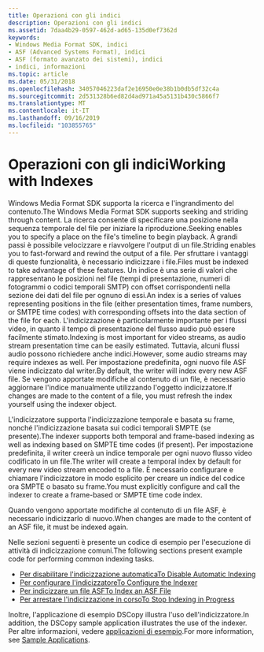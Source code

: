 ```yaml
---
title: Operazioni con gli indici
description: Operazioni con gli indici
ms.assetid: 7daa4b29-0597-462d-ad65-135d0ef7362d
keywords:
- Windows Media Format SDK, indici
- ASF (Advanced Systems Format), indici
- ASF (formato avanzato dei sistemi), indici
- indici, informazioni
ms.topic: article
ms.date: 05/31/2018
ms.openlocfilehash: 34057046223daf2e16950e0e38b1b0db5df32c4a
ms.sourcegitcommit: 2d531328b6ed82d4ad971a45a5131b430c5866f7
ms.translationtype: MT
ms.contentlocale: it-IT
ms.lasthandoff: 09/16/2019
ms.locfileid: "103855765"
---
```

# <a name="working-with-indexes"></a><span data-ttu-id="484a2-107">Operazioni con gli indici</span><span class="sxs-lookup"><span data-stu-id="484a2-107">Working with Indexes</span></span>

<span data-ttu-id="484a2-108">Windows Media Format SDK supporta la ricerca e l'ingrandimento del contenuto.</span><span class="sxs-lookup"><span data-stu-id="484a2-108">The Windows Media Format SDK supports seeking and striding through content.</span></span> <span data-ttu-id="484a2-109">La ricerca consente di specificare una posizione nella sequenza temporale del file per iniziare la riproduzione.</span><span class="sxs-lookup"><span data-stu-id="484a2-109">Seeking enables you to specify a place on the file's timeline to begin playback.</span></span> <span data-ttu-id="484a2-110">A grandi passi è possibile velocizzare e riavvolgere l'output di un file.</span><span class="sxs-lookup"><span data-stu-id="484a2-110">Striding enables you to fast-forward and rewind the output of a file.</span></span> <span data-ttu-id="484a2-111">Per sfruttare i vantaggi di queste funzionalità, è necessario indicizzare i file.</span><span class="sxs-lookup"><span data-stu-id="484a2-111">Files must be indexed to take advantage of these features.</span></span> <span data-ttu-id="484a2-112">Un indice è una serie di valori che rappresentano le posizioni nel file (tempi di presentazione, numeri di fotogrammi o codici temporali SMTP) con offset corrispondenti nella sezione dei dati del file per ognuno di essi.</span><span class="sxs-lookup"><span data-stu-id="484a2-112">An index is a series of values representing positions in the file (either presentation times, frame numbers, or SMTPE time codes) with corresponding offsets into the data section of the file for each.</span></span> <span data-ttu-id="484a2-113">L'indicizzazione è particolarmente importante per i flussi video, in quanto il tempo di presentazione del flusso audio può essere facilmente stimato.</span><span class="sxs-lookup"><span data-stu-id="484a2-113">Indexing is most important for video streams, as audio stream presentation time can be easily estimated.</span></span> <span data-ttu-id="484a2-114">Tuttavia, alcuni flussi audio possono richiedere anche indici.</span><span class="sxs-lookup"><span data-stu-id="484a2-114">However, some audio streams may require indexes as well.</span></span> <span data-ttu-id="484a2-115">Per impostazione predefinita, ogni nuovo file ASF viene indicizzato dal writer.</span><span class="sxs-lookup"><span data-stu-id="484a2-115">By default, the writer will index every new ASF file.</span></span> <span data-ttu-id="484a2-116">Se vengono apportate modifiche al contenuto di un file, è necessario aggiornare l'indice manualmente utilizzando l'oggetto indicizzatore.</span><span class="sxs-lookup"><span data-stu-id="484a2-116">If changes are made to the content of a file, you must refresh the index yourself using the indexer object.</span></span>

<span data-ttu-id="484a2-117">L'indicizzatore supporta l'indicizzazione temporale e basata su frame, nonché l'indicizzazione basata sui codici temporali SMPTE (se presente).</span><span class="sxs-lookup"><span data-stu-id="484a2-117">The indexer supports both temporal and frame-based indexing as well as indexing based on SMPTE time codes (if present).</span></span> <span data-ttu-id="484a2-118">Per impostazione predefinita, il writer creerà un indice temporale per ogni nuovo flusso video codificato in un file.</span><span class="sxs-lookup"><span data-stu-id="484a2-118">The writer will create a temporal index by default for every new video stream encoded to a file.</span></span> <span data-ttu-id="484a2-119">È necessario configurare e chiamare l'indicizzatore in modo esplicito per creare un indice del codice ora SMPTE o basato su frame.</span><span class="sxs-lookup"><span data-stu-id="484a2-119">You must explicitly configure and call the indexer to create a frame-based or SMPTE time code index.</span></span>

<span data-ttu-id="484a2-120">Quando vengono apportate modifiche al contenuto di un file ASF, è necessario indicizzarlo di nuovo.</span><span class="sxs-lookup"><span data-stu-id="484a2-120">When changes are made to the content of an ASF file, it must be indexed again.</span></span>

<span data-ttu-id="484a2-121">Nelle sezioni seguenti è presente un codice di esempio per l'esecuzione di attività di indicizzazione comuni.</span><span class="sxs-lookup"><span data-stu-id="484a2-121">The following sections present example code for performing common indexing tasks.</span></span>

-   [<span data-ttu-id="484a2-122">Per disabilitare l'indicizzazione automatica</span><span class="sxs-lookup"><span data-stu-id="484a2-122">To Disable Automatic Indexing</span></span>](to-disable-automatic-indexing.md)
-   [<span data-ttu-id="484a2-123">Per configurare l'indicizzatore</span><span class="sxs-lookup"><span data-stu-id="484a2-123">To Configure the Indexer</span></span>](to-configure-the-indexer.md)
-   [<span data-ttu-id="484a2-124">Per indicizzare un file ASF</span><span class="sxs-lookup"><span data-stu-id="484a2-124">To Index an ASF File</span></span>](to-index-an-asf-file.md)
-   [<span data-ttu-id="484a2-125">Per arrestare l'indicizzazione in corso</span><span class="sxs-lookup"><span data-stu-id="484a2-125">To Stop Indexing in Progress</span></span>](to-stop-indexing-in-progress.md)

<span data-ttu-id="484a2-126">Inoltre, l'applicazione di esempio DSCopy illustra l'uso dell'indicizzatore.</span><span class="sxs-lookup"><span data-stu-id="484a2-126">In addition, the DSCopy sample application illustrates the use of the indexer.</span></span> <span data-ttu-id="484a2-127">Per altre informazioni, vedere [applicazioni di esempio](sample-applications.md).</span><span class="sxs-lookup"><span data-stu-id="484a2-127">For more information, see [Sample Applications](sample-applications.md).</span></span>

 

 




